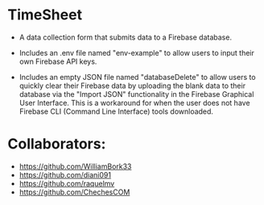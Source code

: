 # TimeSheet
- A data collection form that submits data to a Firebase database.

- Includes an .env file named "env-example" to allow users to input their own Firebase API keys.

- Includes an empty JSON file named "databaseDelete" to allow users to quickly clear their Firebase data by uploading the blank data to their database via the "Import JSON" functionality in the Firebase Graphical User Interface. This is a workaround for when the user does not have Firebase CLI (Command Line Interface) tools downloaded.

# Collaborators:
- https://github.com/WilliamBork33
- https://github.com/diani091
- https://github.com/raquelmv
- https://github.com/ChechesCOM
